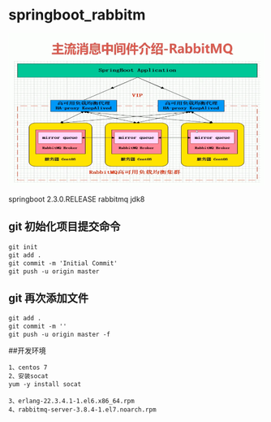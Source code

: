 # springboot_rabbitm
![image](https://github.com/txsgit/springboot_rabbitmq/blob/master/images/Image.png)


springboot 2.3.0.RELEASE rabbitmq
jdk8

## git 初始化项目提交命令
```
git init
git add .
git commit -m 'Initial Commit'
git push -u origin master
```

## git 再次添加文件
```
git add .
git commit -m ''
git push -u origin master -f
```
##开发环境
```
1、centos 7
2、安装socat 
yum -y install socat

3、erlang-22.3.4.1-1.el6.x86_64.rpm
4、rabbitmq-server-3.8.4-1.el7.noarch.rpm
```
